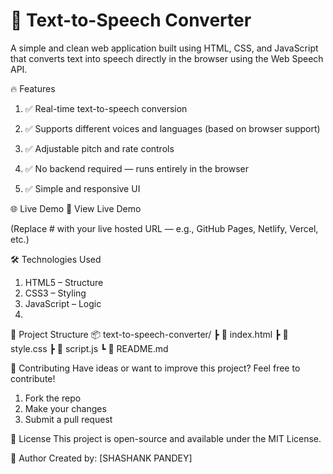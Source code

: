 # 🎤 Text-to-Speech Converter
A simple and clean web application built using HTML, CSS, and JavaScript that converts text into speech directly in the browser using the Web Speech API.

🔥 Features
1. ✅ Real-time text-to-speech conversion

2. ✅ Supports different voices and languages (based on browser support)

3. ✅ Adjustable pitch and rate controls

4. ✅ No backend required — runs entirely in the browser

5. ✅ Simple and responsive UI

🌐 Live Demo
🔗 View Live Demo

(Replace # with your live hosted URL — e.g., GitHub Pages, Netlify, Vercel, etc.)

🛠️ Technologies Used
1. HTML5 – Structure
2. CSS3 – Styling
3. JavaScript – Logic
4. 
📁 Project Structure
📦 text-to-speech-converter/
 ┣ 📜 index.html
 ┣ 📜 style.css
 ┣ 📜 script.js
 ┗ 📜 README.md

🙌 Contributing
Have ideas or want to improve this project? Feel free to contribute!

1. Fork the repo
2. Make your changes
3. Submit a pull request

📃 License
This project is open-source and available under the MIT License.

👤 Author
Created by: [SHASHANK PANDEY]

